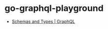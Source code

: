 go-graphql-playground
=====================
- [Schemas and Types | GraphQL](https://graphql.org/learn/schema/)